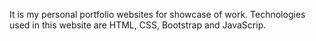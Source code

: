 It is my personal portfolio websites for showcase of work.
Technologies used in this website are HTML, CSS, Bootstrap and JavaScrip.
